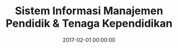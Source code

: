 ---
layout: inner
position: left
title: 'Sistem Informasi Manajemen Pendidik & Tenaga Kependidikan'
lead_text: 'Developed a web system to manage employee data administration for Disdikbud DKI Jakarta.'
tags: ['MySQL', 'PHP, Yii 2', 'HTML, CSS', 'JS, jQuery']
featured_image: ['/img/posts/simptk-min.png']
date: 2017-02-01 00:00:00
categories: ['Web Development']
project_link: ''
button_icon: ''
button_text: ''
order: 9
visible: 1
company: 'PT. Aditya Arta Abadi'
---